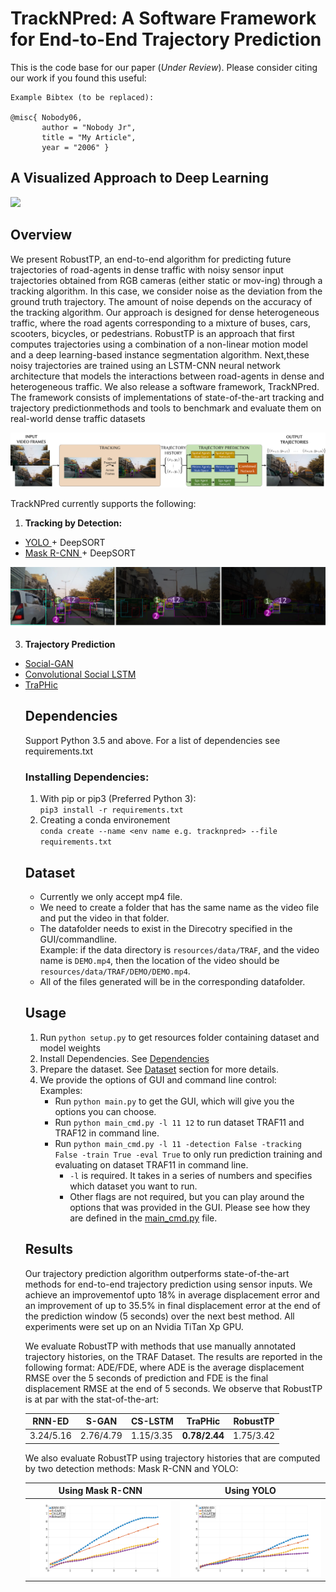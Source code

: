 # TrackNPred: A Software Framework for End-to-End Trajectory Prediction

This is the code base for our paper (*Under Review*). Please consider citing our work if you found this useful:

```
Example Bibtex (to be replaced):

@misc{ Nobody06,
       author = "Nobody Jr",
       title = "My Article",
       year = "2006" }
```

## A Visualized Approach to Deep Learning


<img src="img/demo_x250.gif">

## Overview

We present RobustTP, an end-to-end algorithm for predicting future trajectories of road-agents in dense traffic with noisy sensor input trajectories obtained from RGB cameras (either static or mov-ing) through a tracking algorithm. In this case, we consider noise as the deviation from the ground truth trajectory. The amount of noise depends on the accuracy of the tracking algorithm. Our approach is designed for dense heterogeneous traffic, where the road agents corresponding to a mixture of buses, cars, scooters, bicycles, or pedestrians. RobustTP is an approach that first computes trajectories using a combination of a non-linear motion model and a deep learning-based instance segmentation algorithm. Next,these noisy trajectories are trained using an LSTM-CNN neural network architecture that models the interactions between road-agents in dense and heterogeneous traffic. We also release a software framework, TrackNPred. The framework consists of implementations of state-of-the-art tracking and trajectory predictionmethods and tools to benchmark and evaluate them on real-world dense traffic datasets

<img src="img/pipeline.png">

TrackNPred currently supports the following:

1. **Tracking by Detection:**
<ul>
<li> <a href="https://github.com/pjreddie/darknet/wiki/YOLO:-Real-Time-Object-Detection"> YOLO </a>+ DeepSORT  </li>
<li> <a href="https://github.com/matterport/Mask_RCNN"> Mask R-CNN </a>+ DeepSORT</li>
</ul>

<img src="img/trackedTRAFCSCS19.png">

3. **Trajectory Prediction**
<ul>
<li> <a href="https://arxiv.org/abs/1803.10892"> Social-GAN </a> </li>
<li> <a href="https://arxiv.org/abs/1805.06771" >Convolutional Social LSTM </a> </li>
<li> <a href="http://openaccess.thecvf.com/content_CVPR_2019/papers/Chandra_TraPHic_Trajectory_Prediction_in_Dense_and_Heterogeneous_Traffic_Using_Weighted_CVPR_2019_paper.pdf"> TraPHic </a></li>

## Dependencies
Support Python 3.5 and above. For a list of dependencies see requirements.txt

### Installing Dependencies:
1. With pip or pip3 (Preferred Python 3): <br>
`pip3 install -r requirements.txt`
2. Creating a conda environement<br>
`conda create --name <env name e.g. tracknpred> --file requirements.txt`

## Dataset
* Currently we only accept mp4 file. 
* We need to create a folder that has the same name as the video file and put the video in that folder. 
* The datafolder needs to exist in the Direcotry specified in the GUI/commandline.<br>
	Example: if the data directory is `resources/data/TRAF`, and the video name is `DEMO.mp4`, then the location of the video should be `resources/data/TRAF/DEMO/DEMO.mp4`.
* All of the files generated will be in the corresponding datafolder.

## Usage
1. Run `python setup.py` to get resources folder containing dataset and model weights
2. Install Dependencies. See [Dependencies](##Dependencies)
3. Prepare the dataset. See [Dataset](##Dataset) section for more details.
4. We provide the options of GUI and command line control:<br>
	Examples:
	* Run `python main.py` to get the GUI, which will give you the options you can choose.
	* Run `python main_cmd.py -l 11 12` to run dataset TRAF11 and TRAF12 in command line.
	* Run `python main_cmd.py -l 11 -detection False -tracking False -train True -eval True` to only run prediction training and evaluating on dataset TRAF11 in command line.
		* `-l` is required. It takes in a series of numbers and specifies which dataset you want to run. 
		* Other flags are not required, but you can play around the options that was provided in the GUI. Please see how they are defined in the [main_cmd.py](main_cmd.py) file.


## Results
Our trajectory prediction algorithm outperforms state-of-the-art methods for end-to-end trajectory prediction using sensor inputs. We achieve an improvementof upto 18% in average displacement error and an improvement of up to 35.5% in final displacement error at the end of the prediction window (5 seconds) over the next best method. All experiments were set up on an Nvidia TiTan Xp GPU.

We evaluate RobustTP with methods that use manually annotated trajectory histories, on the TRAF Dataset. The results are reported in the following format: ADE/FDE, where ADE is the average displacement RMSE over the 5 seconds of prediction and FDE is the final displacement RMSE at the end of 5 seconds. We observe that RobustTP is at par with the stat-of-the-art:
	
| RNN-ED    | S-GAN  |CS-LSTM | TraPHic|RobustTP|
| ---        |    ----   |  ----   |----   |----   |
|3.24/5.16 | 2.76/4.79 | 1.15/3.35 | **0.78/2.44** | 1.75/3.42|

We also evaluate RobustTP using trajectory histories that are computed by two detection methods: Mask R-CNN and YOLO:

Using Mask R-CNN            |  Using YOLO
:-------------------------:|:-------------------------:
![](img/rmse.png)  |  ![](img/rmse_yolo.png)
